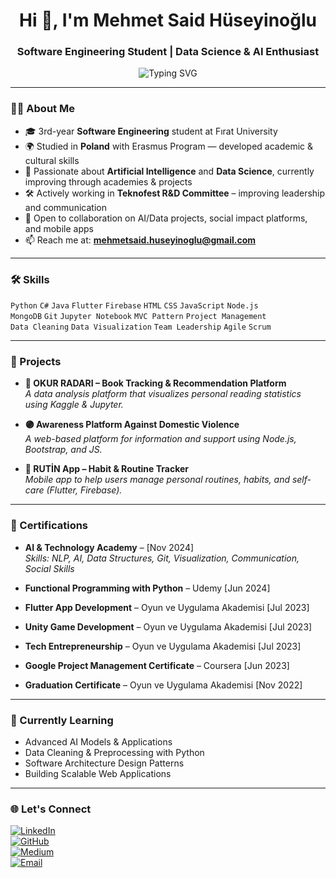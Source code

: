 <h1 align="center">Hi 👋, I'm Mehmet Said Hüseyinoğlu</h1>
<h3 align="center">Software Engineering Student | Data Science & AI Enthusiast</h3>

<p align="center">
  <img src="https://readme-typing-svg.demolab.com?font=Fira+Code&size=22&pause=1000&center=true&width=440&lines=Learning+AI+%26+Data+Science;Building+Real+World+Projects;Lifelong+Learner+%E2%9C%8C%EF%B8%8F" alt="Typing SVG" />
</p>

---

### 👨‍🎓 About Me

- 🎓 3rd-year **Software Engineering** student at Fırat University  
- 🌍 Studied in **Poland** with Erasmus Program — developed academic & cultural skills  
- 🤖 Passionate about **Artificial Intelligence** and **Data Science**, currently improving through academies & projects  
- 🛠 Actively working in **Teknofest R&D Committee** – improving leadership and communication  
- 🚀 Open to collaboration on AI/Data projects, social impact platforms, and mobile apps  
- 📫 Reach me at: **mehmetsaid.huseyinoglu@gmail.com**

---

### 🛠️ Skills

`Python` `C#` `Java` `Flutter` `Firebase` `HTML` `CSS` `JavaScript` `Node.js`  
`MongoDB` `Git` `Jupyter Notebook` `MVC Pattern` `Project Management`  
`Data Cleaning` `Data Visualization` `Team Leadership` `Agile` `Scrum`

---

### 🎯 Projects

- **📖 OKUR RADARI – Book Tracking & Recommendation Platform**  
  _A data analysis platform that visualizes personal reading statistics using Kaggle & Jupyter._

- **🟣 Awareness Platform Against Domestic Violence**  
  _A web-based platform for information and support using Node.js, Bootstrap, and JS._

- **📱 RUTİN App – Habit & Routine Tracker**  
  _Mobile app to help users manage personal routines, habits, and self-care (Flutter, Firebase)._

---

### 🧾 Certifications

- **AI & Technology Academy** – [Nov 2024]  
  _Skills: NLP, AI, Data Structures, Git, Visualization, Communication, Social Skills_

- **Functional Programming with Python** – Udemy [Jun 2024]  
- **Flutter App Development** – Oyun ve Uygulama Akademisi [Jul 2023]  
- **Unity Game Development** – Oyun ve Uygulama Akademisi [Jul 2023]  
- **Tech Entrepreneurship** – Oyun ve Uygulama Akademisi [Jul 2023]  
- **Google Project Management Certificate** – Coursera [Jun 2023]  
- **Graduation Certificate** – Oyun ve Uygulama Akademisi [Nov 2022]

---

### 📌 Currently Learning

- Advanced AI Models & Applications  
- Data Cleaning & Preprocessing with Python  
- Software Architecture Design Patterns  
- Building Scalable Web Applications

---

### 🌐 Let's Connect

[![LinkedIn](https://img.shields.io/badge/LinkedIn-blue?style=for-the-badge&logo=linkedin&logoColor=white)](https://linkedin.com/in/said-huseyinoglu)  
[![GitHub](https://img.shields.io/badge/GitHub-%2312100E.svg?style=for-the-badge&logo=github&logoColor=white)](https://github.com/yourusername)  
[![Medium](https://img.shields.io/badge/Medium-000000?style=for-the-badge&logo=medium&logoColor=white)](https://medium.com/@yourmediumhandle)  
[![Email](https://img.shields.io/badge/Email-D14836?style=for-the-badge&logo=gmail&logoColor=white)](mailto:mehmetsaid.huseyinoglu@gmail.com)
